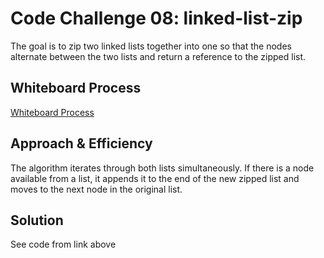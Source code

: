 # Code Challenge 08: linked-list-zip

<!-- Description of the challenge -->

The goal is to zip two linked lists together into one so that the nodes alternate between the two lists and return a reference to the zipped list.

## Whiteboard Process

<!-- Embedded whiteboard image -->

[Whiteboard Process]()

## Approach & Efficiency

<!-- What approach did you take? Why? What is the Big O space/time for this approach? -->

The algorithm iterates through both lists simultaneously. If there is a node available from a list, it appends it to the end of the new zipped list and moves to the next node in the original list.

## Solution

<!-- Show how to run your code, and examples of it in action -->

See code from link above
